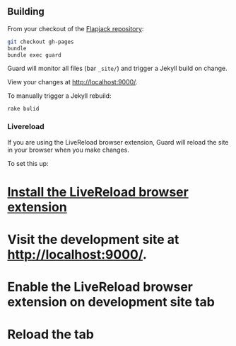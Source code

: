 
## Building

From your checkout of the [Flapjack repository](https://github.com/flpjck/flapjack):

``` bash
git checkout gh-pages
bundle
bundle exec guard
```

Guard will monitor all files (bar `_site/`) and trigger a Jekyll build on change.

View your changes at [http://localhost:9000/](http://localhost:9000/).

To manually trigger a Jekyll rebuild:

```
rake bulid
```

### Livereload

If you are using the LiveReload browser extension, Guard will reload the site in your browser when you make changes.

To set this up:

 # [Install the LiveReload browser extension](http://feedback.livereload.com/knowledgebase/articles/86242-how-do-i-install-and-use-the-browser-extensions-)
 # Visit the development site at [http://localhost:9000/](http://localhost:9000/).
 # Enable the LiveReload browser extension on development site tab
 # Reload the tab
